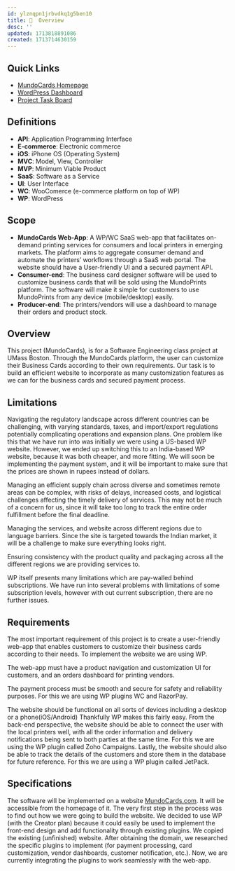 ```yaml
---
id: ylznqpn1jrbvdkq1g5ben10
title: 📃  Overview
desc: ''
updated: 1713818891086
created: 1713714630159
---
```


## Quick Links

- [MundoCards Homepage](https://mundocards.wpcomstaging.com/)
- [WordPress Dashboard](https://mundocards.wpcomstaging.com/wp-admin/)
- [Project Task Board](https://github.com/users/Ethab83/projects/1)

## Definitions

- **API**: Application Programming Interface
- **E-commerce**: Electronic commerce
- **iOS**: iPhone OS (Operating System)
- **MVC**: Model, View, Controller
- **MVP**: Minimum Viable Product
- **SaaS**: Software as a Service
- **UI**: User Interface
- **WC**: WooComerce (e-commerce platform on top of WP)
- **WP**: WordPress

## Scope

- **MundoCards Web-App**: A WP/WC SaaS web-app that facilitates on-demand printing services for consumers and local printers in emerging markets. The platform aims to aggregate consumer demand and automate the printers’ workflows through a SaaS web portal. The website should have a User-friendly UI and a secured payment API.
- **Consumer-end**: The business card designer software will be used to customize business cards that will be sold using the MundoPrints platform. The software will make it simple for customers to use MundoPrints from any device (mobile/desktop) easily.
- **Producer-end**: The printers/vendors will use a dashboard to manage their orders and product stock.

## Overview

This project (MundoCards), is for a Software Engineering class project at UMass Boston. Through the MundoCards platform, the user can customize their Business Cards according to their own requirements. Our task is to build an efficient website to incorporate as many customization features as we can for the business cards and secured payment process.

## Limitations

Navigating the regulatory landscape across different countries can be challenging, with varying standards, taxes, and import/export regulations potentially complicating operations and expansion plans. One problem like this that we have run into was initially we were using a US-based WP website. However, we ended up switching this to an India-based WP website, because it was both cheaper, and more fitting. We will soon be implementing the payment system, and it will be important to make sure that the prices are shown in rupees instead of dollars.

Managing an efficient supply chain across diverse and sometimes remote areas can be complex, with risks of delays, increased costs, and logistical challenges affecting the timely delivery of services. This may not be much of a concern for us, since it will take too long to track the entire order fulfillment before the final deadline.

Managing the services, and website across different regions due to language barriers. Since the site is targeted towards the Indian market, it will be a challenge to make sure everything looks right.

Ensuring consistency with the product quality and packaging across all the different regions we are providing services to.

WP itself presents many limitations which are pay-walled behind subscriptions. We have run into several problems with limitations of some subscription levels, however with out current subscription, there are no further issues.

## Requirements

The most important requirement of this project is to create a user-friendly web-app that enables customers to customize their business cards according to their needs. To implement the website we are using WP.

The web-app must have a product navigation and customization UI for customers, and an orders dashboard for printing vendors.

The payment process must be smooth and secure for safety and reliability purposes. For this we are using WP plugins WC and RazorPay.

The website should be functional on all sorts of devices including a desktop or a phone(iOS/Android) Thankfully WP makes this fairly easy.
From the back-end perspective, the website should be able to connect the user with the local printers well, with all the order information and delivery notifications being sent to both parties at the same time. For this we are using the WP plugin called Zoho Campaigns.
Lastly, the website should also be able to track the details of the customers and store them in the database for future reference. For this we are using a WP plugin called JetPack.

## Specifications

The software will be implemented on a website [MundoCards.com](https://mundocards.wpcomstaging.com/). It will be accessible from the homepage of it. The very first step in the process was to find out how we were going to build the website. We decided to use WP (with the Creator plan) because it could easily be used to implement the front-end design and add functionality through existing plugins. We copied the existing (unfinished) website. After obtaining the domain, we researched the specific plugins to implement (for payment processing, card customization, vendor dashboards, customer notification, etc.). Now, we are currently integrating the plugins to work seamlessly with the web-app.
